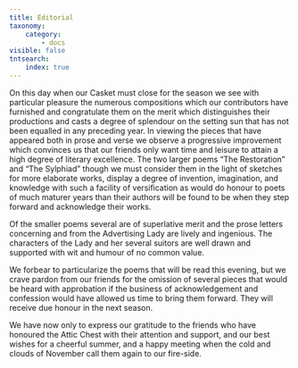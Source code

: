 ```yaml
---
title: Editorial
taxonomy:
    category:
        - docs
visible: false
tntsearch:
    index: true
---
```


On this day when our Casket must close for the season we see with particular pleasure the numerous compositions which our contributors have furnished and congratulate them on the merit which distinguishes their productions and casts a degree of splendour on the setting sun that has not been equalled in any preceding year. In viewing the pieces that have appeared both in prose and verse we observe a progressive improvement which convinces us that our friends only want time and leisure to attain a high degree of literary excellence. The two larger poems “The Restoration” and “The Sylphiad” though we must consider them in the light of sketches for more elaborate works, display a degree of invention, imagination, and knowledge with such a facility of versification as would do honour to poets of much maturer years than their authors will be found to be when they step forward and acknowledge their works.  

Of the smaller poems several are of superlative merit and the prose letters concerning and from the Advertising Lady are lively and ingenious. The characters of the Lady and her several suitors are well drawn and supported with wit and humour of no common value.

We forbear to particularize the poems that will be read this evening, but we crave pardon from our friends for the omission of several pieces that would be heard with approbation if the business of acknowledgement and confession would have allowed us time to bring them forward. They will receive due honour in the next season.  

We have now only to express our gratitude to the friends who have honoured the Attic Chest with their attention and support, and our best wishes for a cheerful summer, and a happy meeting when the cold and clouds of November call them again to our fire-side.